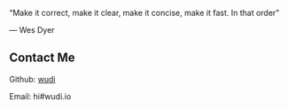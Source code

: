 “Make it correct, make it clear, make it concise, make it fast. In that order"

— Wes Dyer


## Contact Me

Github: [wudi](https://github.com/wudi)

Email: hi#wudi.io
